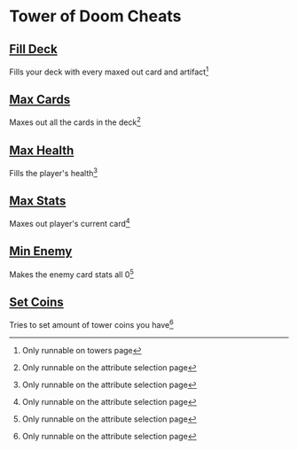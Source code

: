 # Tower of Doom Cheats

## [Fill Deck](fillDeck.js)
Fills your deck with every maxed out card and artifact[^1]

## [Max Cards](maxCards.js)
Maxes out all the cards in the deck[^2]

## [Max Health](maxHealth.js)
Fills the player's health[^2]

## [Max Stats](maxStats.js)
Maxes out player's current card[^2]

## [Min Enemy](minEnemy.js)
Makes the enemy card stats all 0[^2]

## [Set Coins](setCoins.js)
Tries to set amount of tower coins you have[^2]

[^1]: Only runnable on towers page
[^2]: Only runnable on the attribute selection page